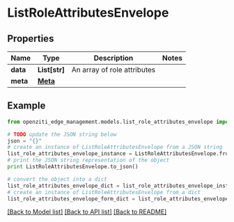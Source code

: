 # ListRoleAttributesEnvelope


## Properties
Name | Type | Description | Notes
------------ | ------------- | ------------- | -------------
**data** | **List[str]** | An array of role attributes | 
**meta** | [**Meta**](Meta.md) |  | 

## Example

```python
from openziti_edge_management.models.list_role_attributes_envelope import ListRoleAttributesEnvelope

# TODO update the JSON string below
json = "{}"
# create an instance of ListRoleAttributesEnvelope from a JSON string
list_role_attributes_envelope_instance = ListRoleAttributesEnvelope.from_json(json)
# print the JSON string representation of the object
print ListRoleAttributesEnvelope.to_json()

# convert the object into a dict
list_role_attributes_envelope_dict = list_role_attributes_envelope_instance.to_dict()
# create an instance of ListRoleAttributesEnvelope from a dict
list_role_attributes_envelope_form_dict = list_role_attributes_envelope.from_dict(list_role_attributes_envelope_dict)
```
[[Back to Model list]](../README.md#documentation-for-models) [[Back to API list]](../README.md#documentation-for-api-endpoints) [[Back to README]](../README.md)


